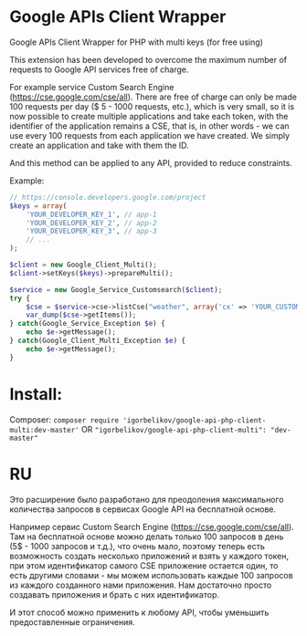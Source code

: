 # Google APIs Client Wrapper
Google APIs Client Wrapper for PHP with multi keys (for free using)

This extension has been developed to overcome the maximum number of requests to Google API services free of charge.

For example service Custom Search Engine (https://cse.google.com/cse/all).
There are free of charge can only be made 100 requests per day ($ 5 - 1000 requests, etc.), which is very small, so it is now possible to create multiple applications and take each token, with the identifier of the application remains a CSE, that is, in other words - we can use every 100 requests from each application we have created. We simply create an application and take with them the ID.

And this method can be applied to any API, provided to reduce constraints.

Example:
```php
// https://console.developers.google.com/project
$keys = array(
	'YOUR_DEVELOPER_KEY_1', // app-1
	'YOUR_DEVELOPER_KEY_2', // app-2
	'YOUR_DEVELOPER_KEY_3', // app-3
	// ...
);

$client = new Google_Client_Multi();
$client->setKeys($keys)->prepareMulti();

$service = new Google_Service_Customsearch($client);
try {
	$cse = $service->cse->listCse("weather", array('cx' => 'YOUR_CUSTOM_SEARCH_ENGINE_ID'));
	var_dump($cse->getItems());
} catch(Google_Service_Exception $e) {
	echo $e->getMessage();
} catch(Google_Client_Multi_Exception $e) {
	echo $e->getMessage();
}
```

# Install:
Composer:
`composer require 'igorbelikov/google-api-php-client-multi:dev-master'`
OR
`"igorbelikov/google-api-php-client-multi": "dev-master"`

# RU
Это расширение было разработано для преодоления максимального количества запросов в сервисах Google API на бесплатной основе.

Например сервис Custom Search Engine (https://cse.google.com/cse/all).
Там на бесплатной основе можно делать только 100 запросов в день (5$ - 1000 запросов и т.д.), что очень мало, поэтому теперь есть возможность создать несколько приложений и взять у каждого токен, при этом идентификатор самого CSE приложение остается один, то есть другими словами - мы можем использовать каждые 100 запросов из каждого созданного нами приложения. Нам достаточно просто создавать приложения и брать с них идентификатор.

И этот способ можно применить к любому API, чтобы уменьшить предоставленные ограничения.
